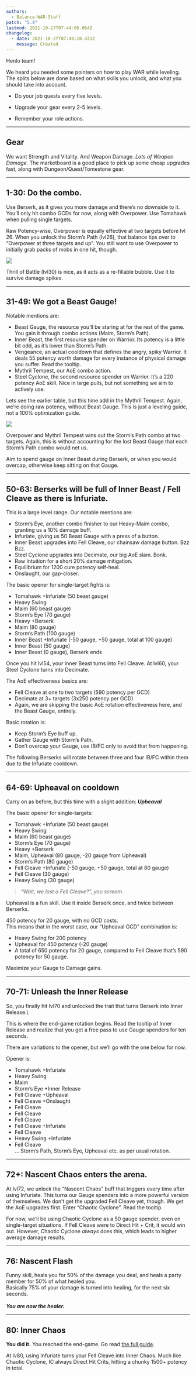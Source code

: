 ```yaml
---
authors:
  - Balance-WAR-Staff
patch: "5.4"
lastmod: 2021-10-27T07:44:06.064Z
changelog:
  - date: 2021-10-27T07:46:10.431Z
    message: Created
---
```

Henlo team!

We heard you needed some pointers on how to play WAR while leveling. The splits below are done based on what skills you unlock, and what you should take into account.

* Do your job quests every five levels.

* Upgrade your gear every 2-5 levels.

* Remember your role actions.

- - -

## Gear

We want Strength and Vitality. And Weapon Damage. *Lots of Weapon Damage.* The marketboard is a good place to pick up some cheap upgrades fast, along with Dungeon/Quest/Tomestone gear.

- - -

## 1-30: Do the combo.

Use Berserk, as it gives you more damage and there’s no downside to it. You’ll only hit combo GCDs for now, along with Overpower. Use Tomahawk when pulling single targets.  

Raw Potency-wise, Overpower is equally effective at two targets before lvl 26. When you unlock the Storm’s Path (lvl26), that balance tips over to “Overpower at three targets and up”. You still want to use Overpower to initially grab packs of mobs in one hit, though.

![](https://cdn.discordapp.com/attachments/458951851610734595/889189406823555102/unknown.png)

Thrill of Battle (lvl30) is nice, as it acts as a re-fillable bubble. Use it to survive damage spikes.

---

## 31-49: We got a Beast Gauge!

Notable mentions are:

* Beast Gauge, the resource you’ll be staring at for the rest of the game. You gain it through combo actions (Maim, Storm’s Path).
* Inner Beast, the first resource spender on Warrior. Its potency is a little bit odd, as it’s lower than Storm’s Path.
* Vengeance, an actual cooldown that defines the angry, spiky Warrior. It deals 55 potency worth damage for every instance of physical damage you suffer. Read the tooltip.
* Mythril Tempest, our AoE combo action.
* Steel Cyclone, the second resource spender on Warrior. It’s a 220 potency AoE skill. Nice in large pulls, but not something we aim to actively use.

Lets see the earlier table, but this time add in the Mythril Tempest. Again, we’re doing raw potency, without Beast Gauge. This is just a leveling guide, not a 100% optimization guide.

![](https://cdn.discordapp.com/attachments/458951851610734595/889189759115751444/unknown.png)

Overpower and Mythril Tempest wins out the Storm’s Path combo at two targets. Again, this is without accounting for the lost Beast Gauge that each Storm’s Path combo would net us.

Aim to spend gauge on Inner Beast during Berserk, or when you would overcap, otherwise keep sitting on that Gauge.

---

## 50-63: Berserks will be full of Inner Beast / Fell Cleave as there is Infuriate.

This is a large level range. Our notable mentions are:

* Storm’s Eye, another combo finisher to our Heavy-Maim combo, granting us a 10% damage buff.
* Infuriate, giving us 50 Beast Gauge with a press of a button.
* Inner Beast upgrades into Fell Cleave, our chainsaw damage button. Bzz Bzz.
* Steel Cyclone upgrades into Decimate, our big AoE slam. Bonk.
* Raw Intuition for a short 20% damage mitigation.
* Equilibrium for 1200 cure potency self-heal.
* Onslaught, our gap-closer.

The basic opener for single-target fights is:

* Tomahawk +Infuriate (50 beast gauge)
* Heavy Swing
* Maim (60 beast gauge)
* Storm’s Eye (70 gauge)
* Heavy +Berserk 
* Maim (80 gauge)
* Storm’s Path (100 gauge)
* Inner Beast +Infuriate (-50 gauge, +50 gauge, total at 100 gauge)
* Inner Beast (50 gauge)
* Inner Beast (0 gauge), Berserk ends

Once you hit lvl54, your Inner Beast turns into Fell Cleave. At lvl60, your Steel Cyclone turns into Decimate.

The AoE effectiveness basics are:

* Fell Cleave at one to two targets (590 potency per GCD)
* Decimate at 3+ targets (3x250 potency per GCD)
* Again, we are skipping the basic AoE rotation effectiveness here, and the Beast Gauge, entirely.

Basic rotation is:

* Keep Storm’s Eye buff up.
* Gather Gauge with Storm’s Path.
* Don’t overcap your Gauge, use IB/FC only to avoid that from happening.

The following Berserks will rotate between three and four IB/FC within them due to the Infuriate cooldown.

---

## 64-69: Upheaval on cooldown

Carry on as before, but this time with a slight addition:
***Upheaval***

The basic opener for single-targets:

* Tomahawk +Infuriate (50 beast gauge)
* Heavy Swing
* Maim (60 beast gauge)
* Storm’s Eye (70 gauge)
* Heavy +Berserk 
* Maim, Upheaval (80 gauge, -20 gauge from Upheaval)
* Storm’s Path (80 gauge)
* Fell Cleave +Infuriate (-50 gauge, +50 gauge, total at 80 gauge)
* Fell Cleave (30 gauge)
* Heavy Swing (30 gauge)

> *“Wait, we lost a Fell Cleave?”, you scream.*

Upheaval is a fun skill. Use it inside Berserk once, and twice between Berserks.  

450 potency for 20 gauge, with no GCD costs.\
This means that in the worst case, our “Upheaval GCD” combination is:

* Heavy Swing for 200 potency
* Upheaval for 450 potency (-20 gauge)
* A total of 650 potency for 20 gauge, compared to Fell Cleave that’s 590 potency for 50 gauge.

Maximize your Gauge to Damage gains.

---

## 70-71: Unleash the Inner Release

So, you finally hit lvl70 and unlocked the trait that turns Berserk into Inner Release.\

This is where the end-game rotation begins. Read the tooltip of Inner Release and realize that you get a free pass to use Gauge spenders for ten seconds.

There are variations to the opener, but we’ll go with the one below for now.

Opener is:

* Tomahawk +Infuriate
* Heavy Swing
* Maim
* Storm’s Eye +Inner Release
* Fell Cleave +Upheaval
* Fell Cleave +Onslaught
* Fell Cleave
* Fell Cleave
* Fell Cleave
* Fell Cleave +Infuriate
* Fell Cleave 
* Heavy Swing +Infuriate
* Fell Cleave\
  … Storm’s Path, Storm’s Eye, Upheaval etc. as per usual rotation.

---

## 72+: Nascent Chaos enters the arena.

At lvl72, we unlock the “Nascent Chaos” buff that triggers every time after using Infuriate. This turns our Gauge spenders into a more powerful version of themselves. We don’t get the upgraded Fell Cleave yet, though. We get the AoE upgrades first. Enter “Chaotic Cyclone”. Read the tooltip.

For now, we’ll be using Chaotic Cyclone as a 50 gauge spender, even on single-target situations. If Fell Cleave were to Direct Hit + Crit, it would win out. However, Chaotic Cyclone *always* does this, which leads to higher average damage results.

---

## 76: Nascent Flash

Funny skill, heals you for 50% of the damage you deal, and heals a party member for 50% of what healed you.\
Basically 75% of your damage is turned into healing, for the next six seconds.\
\
***You are now the healer.***

---

## 80: Inner Chaos

**You did it.** You reached the end-game. Go read [the full guide](https://guides.xivresources.com/jobs/tanks/warrior/how-to-fell-cleave-an-angry-wannabe-healer-also-known-as-warrior-5-0-the-guide).

At lv80, using Infuriate turns your Fell Cleave into Inner Chaos. Much like Chaotic Cyclone, IC always Direct Hit Crits, hitting a chunky 1500+ potency in total.